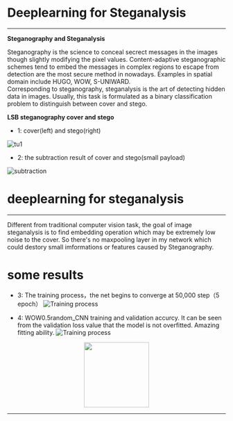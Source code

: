 #  Deeplearning for Steganalysis

***
**Steganography and Steganalysis**  



Steganography is the science to conceal secrect messages in the images though slightly modifying the pixel values. Content-adaptive steganographic schemes tend to embed the messages in complex regions to escape from detection are the most secure method in nowadays. Examples in spatial domain include HUGO, WOW, S-UNIWARD.   
Corresponding to steganography, steganalysis is the art of detecting hidden data in images. Usually, this task is formulated as a binary classification problem to distinguish between cover and stego. 


**LSB steganography cover and stego**  

* 1: cover(left) and stego(right)
 
![tu1](https://github.com/jiangszzzzz/CAECNNcode/blob/master/data/coverstego.jpg?raw=true)


* 2: the subtraction result of cover and stego(small payload)
 
![subtraction](https://github.com/jiangszzzzz/CAECNNcode/blob/master/data/subtraction.jpg?raw=true)


# deeplearning for steganalysis

***
Different from traditional computer vision task, the goal of image steganalysis is to find embedding operation which may be extremely low noise to the cover. So there's no maxpooling layer in my network which could destory small imformations or features caused by Steganography.


# some results

* 3: The training process，the net begins to converge at 50,000 step（5 epoch） 
![Training process](https://github.com/jiangszzzzz/CAECNNcode/blob/master/data/S-UNIWARD0.2.png?raw=true)

* 4: WOW0.5random_CNN training and validation accurcy. It can be seen from the validation loss value that the model is not overfitted. Amazing fitting ability.
![Training process](https://github.com/jiangszzzzz/CAECNNcode/blob/master/data/WOW0.5random_CNN.png?raw=true)
<div align=center><img width="150" height="150" src="https://github.com/jiangszzzzz/CAECNNcode/blob/master/data/WOW0.5random_CNN.png?raw=true"/></div>

***





